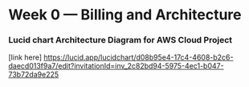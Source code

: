 # Week 0 — Billing and Architecture

### Lucid chart Architecture Diagram for AWS Cloud Project

[link here] https://lucid.app/lucidchart/d08b95e4-17c4-4608-b2c6-daecd013f9a7/edit?invitationId=inv_2c82bd94-5975-4ec1-b047-73b72da9e225


